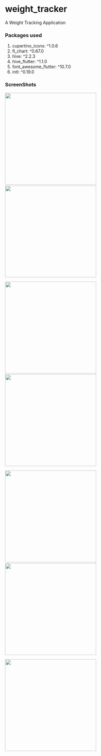 # weight_tracker

A Weight Tracking Application

### Packages used

  1. cupertino_icons: ^1.0.6
  2. fl_chart: ^0.67.0
  3. hive: ^2.2.3
  4. hive_flutter: ^1.1.0
  5. font_awesome_flutter: ^10.7.0
  6. intl: ^0.19.0


### ScreenShots


<img src = "https://github.com/Gsuyash20/weight_tracker/assets/78982011/f139fac6-107c-40a5-87d0-6cdb5fec6066" width = "300">&nbsp;&nbsp;&nbsp;&nbsp;&nbsp;&nbsp;&nbsp;&nbsp;  <img src = "https://github.com/Gsuyash20/weight_tracker/assets/78982011/58f68105-782d-4b32-bbfa-18e8c3e00bac" width = "300">

<img src = "https://github.com/Gsuyash20/weight_tracker/assets/78982011/43a855a5-0b87-4823-8428-ef94f3c75f78" width = "300"> &nbsp;&nbsp;&nbsp;&nbsp;&nbsp;&nbsp;&nbsp;&nbsp;  <img src = "https://github.com/Gsuyash20/weight_tracker/assets/78982011/56e70a61-76f0-481e-a350-868d5f29112b" width = "300">

<img src="https://github.com/Gsuyash20/weight_tracker/assets/78982011/608b98df-2c55-4016-b68d-8085d8c74cc7" width= "300">&nbsp;&nbsp;&nbsp;&nbsp;&nbsp;&nbsp;&nbsp;&nbsp;  <img src ="https://github.com/Gsuyash20/weight_tracker/assets/78982011/b891a127-c02a-4060-98ba-fc3649b189c4" width = "300">

<img src="https://github.com/Gsuyash20/weight_tracker/assets/78982011/8519db5a-9191-4b6a-a2db-68fbaf69ebd6" width= "300">
